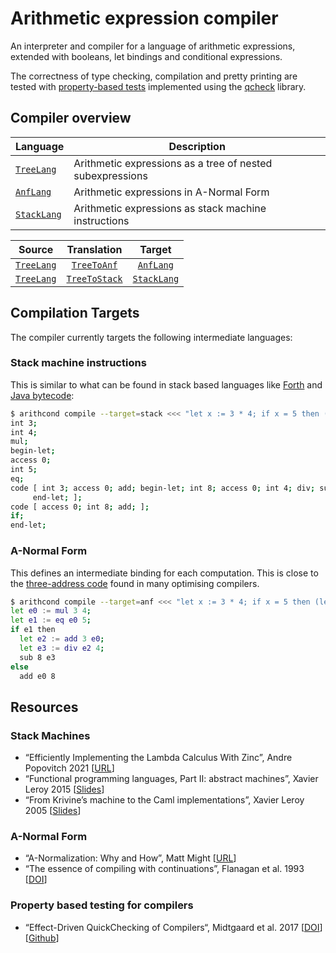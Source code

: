 # Arithmetic expression compiler

An interpreter and compiler for a language of arithmetic expressions, extended
with booleans, let bindings and conditional expressions.

The correctness of type checking, compilation and pretty printing are tested
with [property-based tests](./test/Properties.ml) implemented using the [qcheck]
library.

## Compiler overview

| Language      | Description                  |
| ------------- | ---------------------------- |
| [`TreeLang`]  | Arithmetic expressions as a tree of nested subexpressions |
| [`AnfLang`]   | Arithmetic expressions in A-Normal Form |
| [`StackLang`] | Arithmetic expressions as stack machine instructions |

[`TreeLang`]: ./lib/TreeLang.ml
[`AnfLang`]: ./lib/AnfLang.ml
[`StackLang`]: ./lib/StackLang.ml

| Source       | Translation     | Target        |
| :----------: | :-------------: | :-----------: |
| [`TreeLang`] | [`TreeToAnf`]   | [`AnfLang`]   |
| [`TreeLang`] | [`TreeToStack`] | [`StackLang`] |

[`TreeToAnf`]: ./lib/TreeToAnf.ml
[`TreeToStack`]: ./lib/TreeToStack.ml

## Compilation Targets

The compiler currently targets the following intermediate languages:

### Stack machine instructions

This is similar to what can be found in stack based languages like [Forth] and
[Java bytecode]:

```sh
$ arithcond compile --target=stack <<< "let x := 3 * 4; if x = 5 then (let y := 3 + x; 8 - y / 4) else x + 8"
int 3;
int 4;
mul;
begin-let;
access 0;
int 5;
eq;
code [ int 3; access 0; add; begin-let; int 8; access 0; int 4; div; sub;
     end-let; ];
code [ access 0; int 8; add; ];
if;
end-let;
```

### A-Normal Form

This defines an intermediate binding for each computation. This is close to
the [three-address code] found in many optimising compilers.

```sh
$ arithcond compile --target=anf <<< "let x := 3 * 4; if x = 5 then (let y := 3 + x; 8 - y / 4) else x + 8"
let e0 := mul 3 4;
let e1 := eq e0 5;
if e1 then
  let e2 := add 3 e0;
  let e3 := div e2 4;
  sub 8 e3
else
  add e0 8
```

[Forth]: https://en.wikipedia.org/wiki/Forth_(programming_language)
[Java bytecode]: https://en.wikipedia.org/wiki/Java_bytecode
[three-address code]: https://en.wikipedia.org/wiki/Three-address_code
[qcheck]: https://github.com/c-cube/qcheck

## Resources

### Stack Machines

- “Efficiently Implementing the Lambda Calculus With Zinc”, Andre Popovitch 2021
  [[URL](https://blog.andrepopovitch.com/zinc/)]
- “Functional programming languages, Part II: abstract machines”, Xavier Leroy 2015
  [[Slides](https://xavierleroy.org/mpri/2-4/machines.pdf)]
- “From Krivine’s machine to the Caml implementations”, Xavier Leroy 2005
  [[Slides](https://xavierleroy.org/talks/zam-kazam05.pdf)]

### A-Normal Form

- “A-Normalization: Why and How”, Matt Might
  [[URL](https://matt.might.net/articles/a-normalization/)]
- “The essence of compiling with continuations”, Flanagan et al. 1993
  [[DOI](https://doi.org/10.1145/173262.155113)]

### Property based testing for compilers

- “Effect-Driven QuickChecking of Compilers“, Midtgaard et al. 2017
  [[DOI](https://doi.org/10.1145/3110259)]
  [[Github](https://github.com/jmid/efftester/)]
